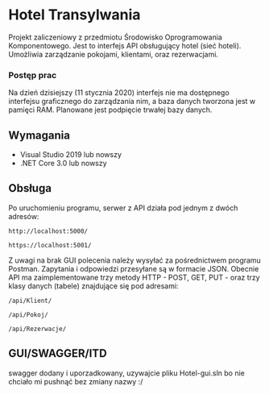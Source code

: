 # Hotel Transylwania
Projekt zaliczeniowy z przedmiotu Środowisko Oprogramowania Komponentowego. Jest to interfejs API obsługujący hotel (sieć hoteli). Umożliwia zarządzanie pokojami, klientami, oraz rezerwacjami.

### Postęp prac
Na dzień dzisiejszy (11 stycznia 2020) interfejs nie ma dostępnego interfejsu graficznego do zarządzania nim, a baza danych tworzona jest w pamięci RAM. Planowane jest podpięcie trwałej bazy danych.

## Wymagania
* Visual Studio 2019 lub nowszy
* .NET Core 3.0 lub nowszy

## Obsługa
Po uruchomieniu programu, serwer z API działa pod jednym z dwóch adresów:
```
http://localhost:5000/
```
```
https://localhost:5001/
```

Z uwagi na brak GUI polecenia należy wysyłać za pośrednictwem programu Postman. Zapytania i odpowiedzi przesyłane są w formacie JSON. Obecnie API ma zaimplementowane trzy metody HTTP - POST, GET, PUT - oraz trzy klasy danych (tabele) znajdujące się pod adresami:
```
/api/Klient/
```
```
/api/Pokoj/
```
```
/api/Rezerwacje/
```
## GUI/SWAGGER/ITD
swagger dodany i uporzadkowany, uzywajcie pliku Hotel-gui.sln bo nie chciało mi pushnąć bez zmiany nazwy :/ 
